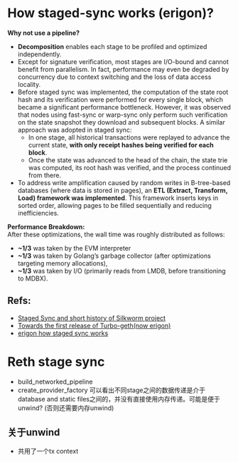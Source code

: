 # How staged-sync works (erigon)?

**Why not use a pipeline?**  
- **Decomposition** enables each stage to be profiled and optimized independently.  
- Except for signature verification, most stages are I/O-bound and cannot benefit from parallelism. In fact, performance may even be degraded by concurrency due to context switching and the loss of data access locality.  
- Before staged sync was implemented, the computation of the state root hash and its verification were performed for every single block, which became a significant performance bottleneck. However, it was observed that nodes using fast-sync or warp-sync only perform such verification on the state snapshot they download and subsequent blocks. A similar approach was adopted in staged sync:  
  - In one stage, all historical transactions were replayed to advance the current state, **with only receipt hashes being verified for each block**.  
  - Once the state was advanced to the head of the chain, the state trie was computed, its root hash was verified, and the process continued from there.  
- To address write amplification caused by random writes in B-tree-based databases (where data is stored in pages), an **ETL (Extract, Transform, Load) framework was implemented**. This framework inserts keys in sorted order, allowing pages to be filled sequentially and reducing inefficiencies.  

**Performance Breakdown:**  
After these optimizations, the wall time was roughly distributed as follows:  
- **~1/3** was taken by the EVM interpreter
- **~1/3** was taken by Golang’s garbage collector (after optimizations targeting memory allocations),  
- **~1/3** was taken by I/O (primarily reads from LMDB, before transitioning to MDBX).  

## Refs:
- [Staged Sync and short history of Silkworm project](https://erigon.substack.com/p/staged-sync-and-short-history-of)
- [Towards the first release of Turbo-geth(now erigon)](https://ledgerwatch.github.io/turbo_geth_release.html)
- [erigon how staged sync works](https://github.com/bobanetwork/op-erigon-interfaces/blob/boba-develop/_docs/staged-sync.md)

# Reth stage sync
- build_networked_pipeline
- create_provider_factory 可以看出不同stage之间的数据传递是介于database and static files之间的，并没有直接使用内存传递。可能是便于unwind? (否则还需要内存unwind)

## 关于unwind
- 共用了一个tx context